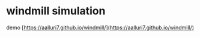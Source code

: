 # windmill simulation
demo
[https://aalluri7.github.io/windmill/](https://aalluri7.github.io/windmill/)
